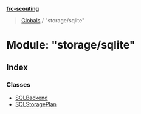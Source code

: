 **[frc-scouting](../README.md)**

> [Globals](../globals.md) / "storage/sqlite"

# Module: "storage/sqlite"

## Index

### Classes

* [SQLBackend](../classes/_storage_sqlite_.sqlbackend.md)
* [SQLStoragePlan](../classes/_storage_sqlite_.sqlstorageplan.md)
